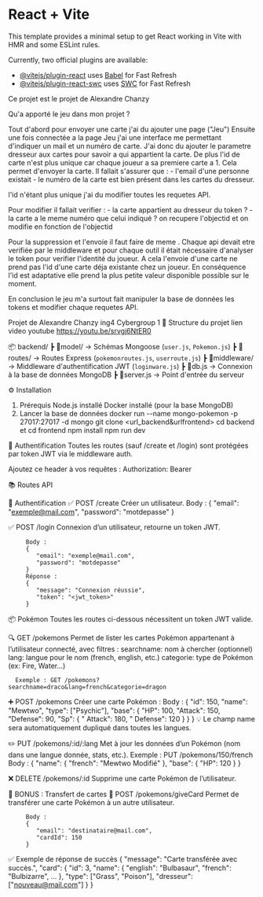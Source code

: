 # React + Vite

This template provides a minimal setup to get React working in Vite with HMR and some ESLint rules.

Currently, two official plugins are available:

- [@vitejs/plugin-react](https://github.com/vitejs/vite-plugin-react/blob/main/packages/plugin-react/README.md) uses [Babel](https://babeljs.io/) for Fast Refresh
- [@vitejs/plugin-react-swc](https://github.com/vitejs/vite-plugin-react-swc) uses [SWC](https://swc.rs/) for Fast Refresh

Ce projet est le projet de Alexandre Chanzy

Qu'a apporté le jeu dans mon projet ?

Tout d'abord pour envoyer une carte j'ai du ajouter une page ("Jeu")
Ensuite une fois connectée a la page Jeu j'ai une interface me permettant d'indiquer un mail et un numéro de carte.
J'ai donc du ajouter le parametre dresseur aux cartes pour savoir a qui appartient la carte.
De plus l'id de carte n'est plus unique car chaque joueur a sa premiere carte a 1.
Cela permet d'envoyer la carte. Il fallait s'assurer que :
    - l'email d'une personne existait
    - le numéro de la carte est bien présent dans les cartes du dresseur.

l'id n'étant plus unique j'ai du modifier toutes les requetes API.

Pour modifier il fallait verifier :
    - la carte appartient au dresseur du token ?
    - la carte a le meme numéro que celui indiqué ?
on recupere l'objectid et on modifie en fonction de l'objectid

Pour la suppression et l'envoie il faut faire de meme .
Chaque api devait etre verifiée par le middleware et pour chaque outil il était nécessaire d'analyser le token pour verifier l'identité du joueur.
A cela l'envoie d'une carte ne prend pas l'id d'une carte déja existante chez un joueur.
En conséquence l'id est adaptative elle prend la plus petite valeur disponible possible sur le moment.

En conclusion le jeu m'a surtout fait manipuler la base de données les tokens et modifier chaque requetes API.

Projet de Alexandre Chanzy ing4 Cybergroup 1
🧠 Structure du projet
lien video youtube
https://youtu.be/srvgj6NtER0

📦 backend/
 ┣ 📂model/            → Schémas Mongoose (`user.js`, `Pokemon.js`)
 ┣ 📂routes/           → Routes Express (`pokemonroutes.js`, `userroute.js`)
 ┣ 📂middleware/       → Middleware d'authentification JWT (`loginware.js`)
 ┣ 📜db.js             → Connexion à la base de données MongoDB
 ┣ 📜server.js         → Point d'entrée du serveur

⚙️ Installation
   1. Prérequis
   Node.js installé
   Docker installé (pour la base MongoDB)
   2. Lancer la base de données
   docker run --name mongo-pokemon -p 27017:27017 -d mongo
      git clone <url_backend&urlfrontend>
      cd backend et cd frontend
      npm install
      npm run dev

🔐 Authentification
Toutes les routes (sauf /create et /login) sont protégées par token JWT via le middleware auth.

Ajoutez ce header à vos requêtes :
Authorization: Bearer <token>

📚 Routes API

🔑 Authentification
   ✅ POST /create
      Créer un utilisateur.
         Body :
         {
            "email": "exemple@mail.com",
            "password": "motdepasse"
         }


   ✅ POST /login
      Connexion d’un utilisateur, retourne un token JWT.

         Body :
         {
            "email": "exemple@mail.com",
            "password": "motdepasse"
         }
         Réponse :
         {
            "message": "Connexion réussie",
            "token": "<jwt_token>"
         }

📦 Pokémon
Toutes les routes ci-dessous nécessitent un token JWT valide.

   🔍 GET /pokemons
      Permet de lister les cartes Pokémon appartenant à l’utilisateur connecté, avec filtres :
      searchname: nom à chercher (optionnel)
      lang: langue pour le nom (french, english, etc.)
      categorie: type de Pokémon (ex: Fire, Water...)

      Exemple : GET /pokemons?searchname=draco&lang=french&categorie=dragon

   ➕ POST /pokemons
      Créer une carte Pokémon :
         Body :
         {
         "id": 150,
         "name": "Mewtwo",
         "type": ["Psychic"],
         "base": {
            "HP": 100,
            "Attack": 150,
            "Defense": 90,
            "Sp": {
               " Attack": 180,
               " Defense": 120
            }
         }
         }
      💡 Le champ name sera automatiquement dupliqué dans toutes les langues.


   ✏️ PUT /pokemons/:id/:lang
      Met à jour les données d’un Pokémon (nom dans une langue donnée, stats, etc.).
      Exemple : PUT /pokemons/150/french
         Body :
         {
            "name": {
               "french": "Mewtwo Modifié"
            },
            "base": {
               "HP": 120
            }
         }

   ❌ DELETE /pokemons/:id
      Supprime une carte Pokémon de l’utilisateur.

   🎁 BONUS : Transfert de cartes
      🔁 POST /pokemons/giveCard
      Permet de transférer une carte Pokémon à un autre utilisateur.

         Body :
         {
            "email": "destinataire@mail.com",
            "cardId": 150
         }
   

✅ Exemple de réponse de succès
   {
      "message": "Carte transférée avec succès.",
      "card": {
         "id": 3,
         "name": {
            "english": "Bulbasaur",
            "french": "Bulbizarre",
            ...
         },
         "type": ["Grass", "Poison"],
         "dresseur": ["nouveau@mail.com"]
      }
   }


   
